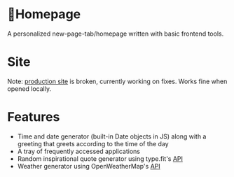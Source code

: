 # 🏡Homepage

A personalized new-page-tab/homepage written with basic frontend tools.

# Site

Note: [production site](http://ry4nw.me/homepage/) is broken, currently working on fixes. Works fine when opened locally.

# Features

- Time and date generator (built-in Date objects in JS) along with a greeting that greets according to the time of the day
- A tray of frequently accessed applications
- Random inspirational quote generator using type.fit's [API](https://type.fit/api/quotes)
- Weather generator using OpenWeatherMap's [API](https://openweathermap.org/api)


